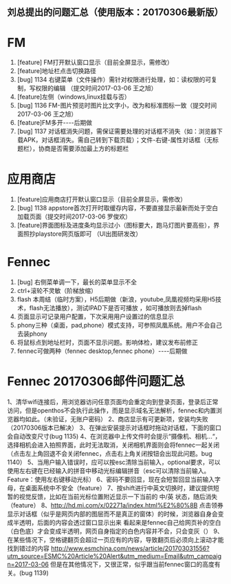 ## 刘总提出的问题汇总（使用版本：20170306最新版）
# FM 
1. [feature] FM打开默认窗口显示（目前全屏显示，需修改）
2. [feature]地址栏点击切换路径
3. [bug] 1134 右键菜单（文件操作）需针对权限进行处理，如：读权限的可复制，写权限的编辑 （提交时间2017-03-06  王之旭）
4. [feature]左侧（windows,linux挂载与否）
5. [bug] 1136 FM-图片预览时图片比文字小，改为和标准图标一致（提交时间2017-03-06  王之旭）
6. [feature]FM多开----后期做
7. [bug] 1137 对话框消失问题，需保证需要处理的对话框不消失（如：浏览器下载APK，对话框消失。需自己转到下载页载）；文件-右键-属性对话框（无标题栏），协商是否需要添加最上方的标题栏

# 应用商店
1. [feature]应用商店打开默认窗口显示（目前全屏显示，需修改）
2. [bug] 1138 appstore首次打开时取缓存内容，不要直接显示最新而处于空白加载页面（提交时间2017-03-06  罗俊欢）
3. [feature]界面图标及进度条均显示过小（图标要大，跑马灯图片要高些），界面照抄playstore网页版即可 （UI出图研发改）

# Fennec 
1. [bug] 右侧菜单调一下，最长的菜单显示不全
2. ctrl+滚轮不灵敏（阶梯放缩）
3. flash 本周结（临时方案），H5后期做（新浪，youtube,凤凰视频均采用H5技术，flash无法播放），测试IPAD下是否可播放 ，如可播放则去掉flash
4. 页面显示可记录用户配置，下次采用用户设置过的信息显示
5. phony三种（桌面，pad,phone）模式支持，可参照凤凰系统。用户不会自己去装phony
6. 将鼠标点到地址栏时，页面不显示问题。影响体检，建议发布前修正
7. fennec可做两种（fennec desktop,fennec phone）----后期做

# Fennec 20170306邮件问题汇总
1、清华wifi连接后，用浏览器访问任意页面均会重定向到登录页面，登录后正常访问，但是openthos不会执行此操作，而是显示域名无法解析，fennec和内置浏览器均如此。（未验证，无账户密码）
2、商店显示有可更新项，安装均失败（20170306版本已解决）
3、在弹出安装提示对话框时拖动对话框，下面的窗口会自动改变尺寸(bug 1135)
4、在浏览器中上传文件时会提示“摄像机、相机...“，选择相机会进入拍照界面，此时无法取消，关闭相机界面则会将fennec一起关闭（点击左上角回退不会关闭fennec，点击右上角关闭按钮会出现此问题。bug 1140）
5、当用户输入错误时，应可以按esc清除当前输入，optional要求，可以使用左右键在已经输入的拼音中移动光标编辑拼音（esc可以清除当前输入。Feature：使用左右键移动光标）
6、密码不要回显，现在会短暂回显当前输入字母，在桌面系统中不安全（feature）
7、按shift进行中英文切换时，建议提供短暂的视觉反馈，比如在当前光标位置附近显示一下当前的 中/英 状态，随后消失（feature）
8、http://hd.mi.com/x/02271a/index.html%E2%80%8B
    点击领券显示对话框（似乎是网页内部的图层而不是真正的窗体）的时候，浏览器自身会变成半透明，后面的内容会透过窗口显示出来
    看起来是fennec自己给网页补的空白（白色底）才会变成半透明，网页自身指定的白色内容并不会，只会变灰（）
9、在某些情况下，空格键翻页会超过一页应有的内容，导致翻页后必须向上滚动才能找到错过的内容
    http://www.esmchina.com/news/article/201703031556?utm_source=ESMC%20Article%20Alert&utm_medium=Email&utm_campaign=2017-03-06
    但是在其他情况下，又很正常，似乎跟当前fennec窗口的高度有关。(bug 1139)
